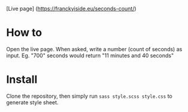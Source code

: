 [Live page] (https://franckyiside.eu/seconds-count/)

# How to

Open the live page. When asked, write a number (count of seconds) as input. Eg. "700" seconds would return "11 minutes and 40 seconds"

# Install

Clone the repository, then simply run `sass style.scss style.css` to generate style sheet.
